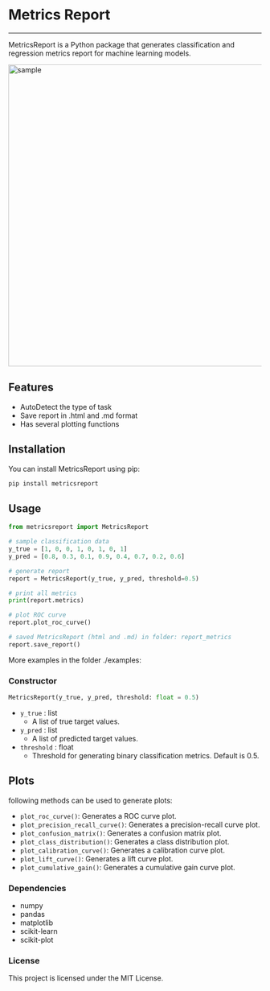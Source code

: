 # Metrics Report
-------------

MetricsReport is a Python package that generates classification and regression metrics report for machine learning models.


<img width=600 src="./exemples/metricsrepor_html.gif" alt="sample">

## Features
- AutoDetect the type of task
- Save report in .html and .md format
- Has several plotting functions


## Installation

You can install MetricsReport using pip:

```bash
pip install metricsreport
```

## Usage

```python
from metricsreport import MetricsReport  

# sample classification data 
y_true = [1, 0, 0, 1, 0, 1, 0, 1] 
y_pred = [0.8, 0.3, 0.1, 0.9, 0.4, 0.7, 0.2, 0.6]  

# generate report 
report = MetricsReport(y_true, y_pred, threshold=0.5)  

# print all metrics 
print(report.metrics)  

# plot ROC curve 
report.plot_roc_curve()

# saved MetricsReport (html and .md) in folder: report_metrics
report.save_report()
```

More examples in the folder ./examples:


### Constructor

```python
MetricsReport(y_true, y_pred, threshold: float = 0.5)
```

*   `y_true` : list
    *   A list of true target values.
*   `y_pred` : list
    *   A list of predicted target values.
*   `threshold` : float
    *   Threshold for generating binary classification metrics. Default is 0.5.


## Plots

following methods can be used to generate plots:

*   `plot_roc_curve()`: Generates a ROC curve plot.
*   `plot_precision_recall_curve()`: Generates a precision-recall curve plot.
*   `plot_confusion_matrix()`: Generates a confusion matrix plot.
*   `plot_class_distribution()`: Generates a class distribution plot.
*   `plot_calibration_curve()`: Generates a calibration curve plot.
*   `plot_lift_curve()`: Generates a lift curve plot.
*   `plot_cumulative_gain()`: Generates a cumulative gain curve plot.

### Dependencies

*   numpy
*   pandas
*   matplotlib
*   scikit-learn
*   scikit-plot

### License

This project is licensed under the MIT License.